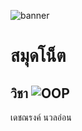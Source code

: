 ![banner](https://picsum.photos/800/250)
# สมุดโน็ต
## วิชา ![OOP](https://github.com/Tipsy910/Tipsy910.github.io)
เดชณรงค์ นวลอ่อน
